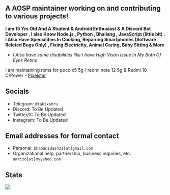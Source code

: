 A AOSP maintainer working on and contributing to various projects!
------------------------------------------------------------------------

**I am 15 Yrs Old And A Student & Android Enthusiast & A Discord Bot Developer , I also Know Node.js , Python , Bhailang , JavaScript (little bit) . I Also Have Specialities In Cooking, Repairing Smartphones (Software Releted Bugs Only) , Fixing Electricity, Animal Caring, Baby Sitting & More**

- _I Also have some disabilities like I have High Vison Issue In My Both Of Eyes Retina_ 

I am maintaining roms for poco x5 5g / redmi note 12 5g & Redmi 10 C/Power - [Pixelstar](https://github.com/Project-PixelStar) 

Socials 
--------

- Telegram: `@takixamru`
- Discord: To Be Updated
- Twitter/X: To Be Updated
- Instagram: To Be Updated
  
Email addresses for formal contact
----------------------------------

- Personal: `bhabanidas431[at]gmail.com` 
- Organizational help, partnership, business inquiries, etc: `amrito[at]myyahoo.com`

Stats
-----

<a href="https://github.com/takixamru">
  <img align="center" src="https://github-readme-stats-git-masterrstaa-rickstaa.vercel.app/api?username=amrito1&show_icons=true&theme=nord&include_all_commits=true" />
</a>
